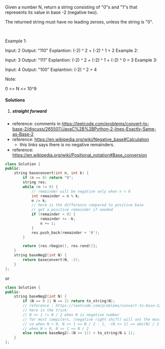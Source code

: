 Given a number N, return a string consisting of "0"s and "1"s that represents its value in base -2 (negative two).

The returned string must have no leading zeroes, unless the string is "0".

 

Example 1:

Input: 2
Output: "110"
Explantion: (-2) ^ 2 + (-2) ^ 1 = 2
Example 2:

Input: 3
Output: "111"
Explantion: (-2) ^ 2 + (-2) ^ 1 + (-2) ^ 0 = 3
Example 3:

Input: 4
Output: "100"
Explantion: (-2) ^ 2 = 4
 

Note:

0 <= N <= 10^9

#### Solutions

1. ##### straight forward

- reference: comments in https://leetcode.com/problems/convert-to-base-2/discuss/265507/JavaC%2B%2BPython-2-lines-Exactly-Same-as-Base-2
- reference: https://en.wikipedia.org/wiki/Negative_base#Calculation
    - this links says there is no negative remainders.
- reference: https://en.wikipedia.org/wiki/Positional_notation#Base_conversion

```cpp
class Solution {
public:
    string baseconvert(int n, int k) {
        if (n == 0) return "0";
        string res;
        while (n != 0) {
            // remainder will be negative only when n < 0
            int remainder = n % k;
            n /= k;
            // here is the difference compared to positive base
            // get a positive remainder if needed
            if (remainder < 0) {
                remainder += -k;
                n += 1;
            }
            res.push_back(remainder + '0');
        }

        return {res.rbegin(), res.rend()};
    }
    string baseNeg2(int N) {
        return baseconvert(N, -2);
    }
};
```

or

```cpp
class Solution {
public:
    string baseNeg2(int N) {
        if (N == 0 || N == 1) return to_string(N);
        // reference : https://leetcode.com/problems/convert-to-base-2/discuss/265507/JavaC++Python-2-lines-Exactly-Same-as-Base-2/256530
        // here is the trick
        // N >> 1 != N / 2 when N is negative number
        // for most compilers, (negative right shift) will set the most significant bit to 1, while it's not the case for positive number
        // so when N < 0, N >> 1 == N / 2 - 1, -(N >> 1) == abs(N) / 2 + 1
        // when N > 0, N >> 1 == N / 2
        else return baseNeg2(-(N >> 1)) + to_string(N & 1);
    }
};
```